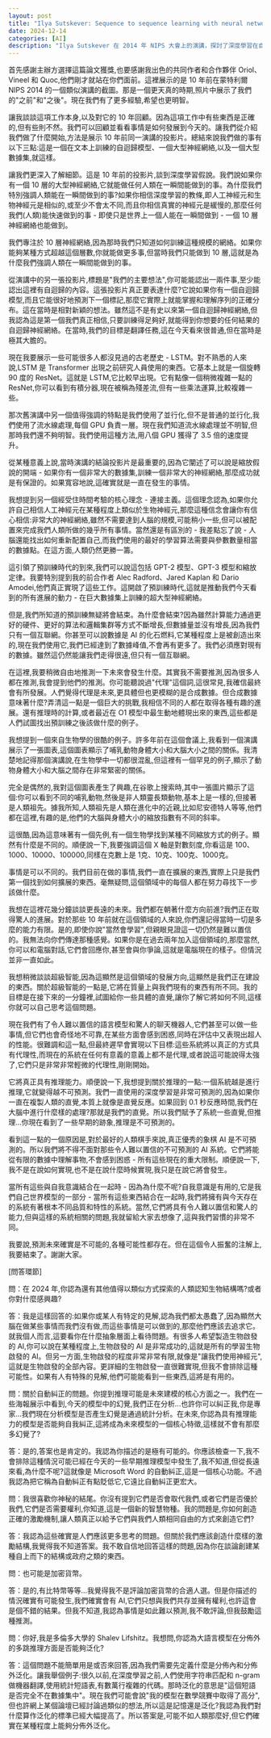 ```yaml
---
layout: post
title: "Ilya Sutskever: Sequence to sequence learning with neural networks: what a decade"
date: 2024-12-14
categories: [AI]
description: "Ilya Sutskever 在 2014 年 NIPS 大會上的演講，探討了深度學習在自然語言處理領域的突破性進展。"
---
```

首先感謝主辦方選擇這篇論文獲獎,也要感謝我出色的共同作者和合作夥伴 Oriol、Vineel 和 Quoc,他們剛才就站在你們面前。這裡展示的是 10 年前在蒙特利爾 NIPS 2014 的一個類似演講的截圖。那是一個更天真的時期,照片中展示了我們的"之前"和"之後"。現在我們有了更多經驗,希望也更明智。

讓我談談這項工作本身,以及對它的 10 年回顧。因為這項工作中有些東西是正確的,但有些則不然。我們可以回顧並看看事情是如何發展到今天的。讓我們從介紹我們做了什麼開始,方法是展示 10 年前同一演講的投影片。總結來說我們做的事有以下三點:這是一個在文本上訓練的自迴歸模型、一個大型神經網絡,以及一個大型數據集,就這樣。

讓我們更深入了解細節。這是 10 年前的投影片,談到深度學習假說。我們說如果你有一個 10 層的大型神經網絡,它就能做任何人類在一瞬間能做到的事。為什麼我們特別強調人類能在一瞬間做到的事?如果你相信深度學習的教條,即人工神經元和生物神經元是相似的,或至少不會太不同,而且你相信真實的神經元是緩慢的,那麼任何我們(人類)能快速做到的事 - 即使只是世界上一個人能在一瞬間做到 - 一個 10 層神經網絡也能做到。

我們專注於 10 層神經網絡,因為那時我們只知道如何訓練這種規模的網絡。如果你能夠某種方式超越這個層數,你就能做更多事,但當時我們只能做到 10 層,這就是為什麼我們強調人類在一瞬間能做到的事。

從演講中的另一張投影片,標題是"我們的主要想法",你可能能認出一兩件事,至少能認出這裡有自迴歸的內容。這張投影片真正要表達什麼?它說如果你有一個自迴歸模型,而且它能很好地預測下一個標記,那麼它實際上就能掌握和理解序列的正確分布。這在當時是相對新穎的想法。雖然這不是有史以來第一個自迴歸神經網絡,但我認為這是第一個我們真正相信,只要訓練得足夠好,就能得到你想要的任何結果的自迴歸神經網絡。在當時,我們的目標是翻譯任務,這在今天看來很普通,但在當時是極其大膽的。

現在我要展示一些可能很多人都沒見過的古老歷史 - LSTM。對不熟悉的人來說,LSTM 是 Transformer 出現之前研究人員使用的東西。它基本上就是一個旋轉 90 度的 ResNet。這就是 LSTM,它比較早出現。它有點像一個稍微複雜一點的 ResNet,你可以看到有積分器,現在被稱為殘差流,但有一些乘法運算,比較複雜一些。

那次舊演講中另一個值得強調的特點是我們使用了並行化,但不是普通的並行化,我們使用了流水線處理,每個 GPU 負責一層。現在我們知道流水線處理並不明智,但那時我們還不夠明智。我們使用這種方法,用八個 GPU 獲得了 3.5 倍的速度提升。

從某種意義上說,當時演講的結論投影片是最重要的,因為它闡述了可以說是縮放假說的開端 - 如果你有一個非常大的數據集,訓練一個非常大的神經網絡,那麼成功就是有保證的。如果寬容地說,這確實就是一直在發生的事情。

我想提到另一個經受住時間考驗的核心理念 - 連接主義。這個理念認為,如果你允許自己相信人工神經元在某種程度上類似於生物神經元,那麼這種信念會讓你有信心相信:非常大的神經網絡,雖然不需要達到人腦的規模,可能稍小一些,但可以被配置來完成我們人類所做的幾乎所有事情。當然還是有區別的 - 我差點忘了說 - 人腦還能找出如何重新配置自己,而我們使用的最好的學習算法需要與參數數量相當的數據點。在這方面,人類仍然更勝一籌。

這引領了預訓練時代的到來,我們可以說這包括 GPT-2 模型、GPT-3 模型和縮放定律。我要特別提到我的前合作者 Alec Radford、Jared Kaplan 和 Dario Amodei,他們真正實現了這些工作。這開啟了預訓練時代,這就是推動我們今天看到的所有進展的動力 - 在巨大數據集上訓練的超大型神經網絡。

但是,我們所知道的預訓練無疑將會結束。為什麼會結束?因為雖然計算能力通過更好的硬件、更好的算法和邏輯集群等方式不斷增長,但數據量並沒有增長,因為我們只有一個互聯網。你甚至可以說數據是 AI 的化石燃料,它某種程度上是被創造出來的,現在我們使用它,我們已經達到了數據峰值,不會再有更多了。我們必須應對現有的數據。雖然這仍然能讓我們走得很遠,但只有一個互聯網。

在這裡,我要稍微自由地推測一下未來會發生什麼。其實我不需要推測,因為很多人都在推測,我會提到他們的推測。你可能聽說過"代理"這個詞,這很常見,我確信最終會有所發展。人們覺得代理是未來,更具體但也更模糊的是合成數據。但合成數據意味著什麼?弄清這一點是一個巨大的挑戰,我相信不同的人都在取得各種有趣的進展。還有推理時的計算,或者最近在 O1 模型中最生動地體現出來的東西,這些都是人們試圖找出預訓練之後該做什麼的例子。

我想提到一個來自生物學的很酷的例子。許多年前在這個會議上,我看到一個演講展示了一張圖表,這個圖表顯示了哺乳動物身體大小和大腦大小之間的關係。我清楚地記得那個演講說,在生物學中一切都很混亂,但這裡有一個罕見的例子,顯示了動物身體大小和大腦之間存在非常緊密的關係。

完全是偶然的,我對這個圖表產生了興趣,在谷歌上搜索時,其中一張圖片顯示了這個:你可以看到不同的哺乳動物,然後是非人類靈長類動物,基本上是一樣的,但接著是人類祖先。據我所知,人類祖先是人類在進化中的近親,比如尼安德特人等等,他們都在這裡,有趣的是,他們的大腦與身體大小的縮放指數有不同的斜率。

這很酷,因為這意味著有一個先例,有一個生物學找到某種不同縮放方式的例子。顯然有什麼是不同的。順便說一下,我要強調這個 X 軸是對數刻度,你看這是 100、1000、10000、100000,同樣在克數上是 1克、10克、100克、1000克。

事情是可以不同的。我們目前在做的事情,我們一直在擴展的東西,實際上只是我們第一個找到如何擴展的東西。毫無疑問,這個領域中的每個人都在努力尋找下一步該做什麼。

我想在這裡花幾分鐘談談更長遠的未來。我們都在朝著什麼方向前進?我們正在取得驚人的進展。對於那些 10 年前就在這個領域的人來說,你們還記得當時一切是多麼的能力有限。是的,即使你說"當然會學習",但親眼見證這一切仍然是難以置信的。我無法向你們傳達那種感覺。如果你是在過去兩年加入這個領域的,那麼當然,你可以和電腦對話,它們會回應你,甚至會與你爭論,這就是電腦現在的樣子。但情況並非一直如此。

我想稍微談談超級智能,因為這顯然是這個領域的發展方向,這顯然是我們正在建設的東西。關於超級智能的一點是,它將在質量上與我們現有的東西有所不同。我的目標是在接下來的一分鐘裡,試圖給你一些具體的直覺,讓你了解它將如何不同,這樣你就可以自己思考這個問題。

現在我們有了令人難以置信的語言模型和驚人的聊天機器人,它們甚至可以做一些事情,但它們也會奇怪地不可靠,在某些方面會感到困惑,同時在評估中又表現出超人的性能。很難調和這一點,但最終遲早會實現以下目標:這些系統將以真正的方式具有代理性,而現在的系統在任何有意義的意義上都不是代理,或者說這可能說得太強了,它們只是非常非常輕微的代理性,剛剛開始。

它將真正具有推理能力。順便說一下,我想提到關於推理的一點:一個系統越是進行推理,它就變得越不可預測。我們一直使用的深度學習是非常可預測的,因為如果你一直在複製人類的直覺,本質上就像是直覺反應。如果回到 0.1 秒反應時間,我們在大腦中進行什麼樣的處理?那就是我們的直覺。所以我們賦予了系統一些直覺,但推理...你現在看到了一些早期的跡象,推理是不可預測的。

看到這一點的一個原因是,對於最好的人類棋手來說,真正優秀的象棋 AI 是不可預測的。所以我們將不得不面對那些令人難以置信的不可預測的 AI 系統。它們將能從有限的數據中理解事物,不會感到困惑 - 所有這些現在的重大限制。順便說一下,我不是在說如何實現,也不是在說什麼時候實現,我只是在說它將會發生。

當所有這些與自我意識結合在一起時 - 因為為什麼不呢?自我意識是有用的,它是我們自己世界模型的一部分 - 當所有這些東西結合在一起時,我們將擁有與今天存在的系統有著根本不同品質和特性的系統。當然,它們將具有令人難以置信和驚人的能力,但與這樣的系統相關的問題,我就留給大家去想像了,這與我們習慣的非常不同。

我要說,預測未來確實是不可能的,各種可能性都存在。但在這個令人振奮的注解上,我要結束了。謝謝大家。

[問答環節]

問：在 2024 年,你認為還有其他值得以類似方式探索的人類認知生物結構嗎?或者你對什麼感興趣?

答：我是這樣回答的:如果你或某人有特定的見解,認為我們都太愚蠢了,因為顯然大腦在做某些事情而我們沒有做,而這些事情是可以做到的,那麼他們應該去追求它。就我個人而言,這要看你在什麼抽象層面上看待問題。有很多人希望製造生物啟發的 AI,你可以說在某種程度上,生物啟發的 AI 是非常成功的,這就是所有的學習生物啟發的 AI。但另一方面,生物啟發的程度非常非常有限,就像是"讓我們使用神經元",這就是生物啟發的全部內容。更詳細的生物啟發一直很難實現,但我不會排除這種可能性。如果有人有特殊的見解,他們可能能看到一些東西,這將是有用的。

問：關於自動糾正的問題。你提到推理可能是未來建模的核心方面之一。我們在一些海報展示中看到,今天的模型中的幻覺,我們正在分析...也許你可以糾正我,你是專家...我們現在分析模型是否產生幻覺是通過統計分析。在未來,你認為具有推理能力的模型是否能夠自我糾正,這將成為未來模型的一個核心特徵,這樣就不會有那麼多幻覺了?

答：是的,答案也是肯定的。我認為你描述的是極有可能的。你應該檢查一下,我不會排除這種情況可能已經在今天的一些早期推理模型中發生了,我不知道,但從長遠來看,為什麼不呢?這就像是 Microsoft Word 的自動糾正,這是一個核心功能。不過我認為把它稱為自動糾正有點貶低它,它遠比自動糾正更宏大。

問：我很喜歡你神秘的結尾。你沒有提到它們是否會取代我們,或者它們是否優於我們,它們是否需要權利,你知道,這是一個新的智慧物種。我的問題是,你如何創造正確的激勵機制,讓人類真正以給予它們與我們人類相同自由的方式來創造它們?

答：我認為這些確實是人們應該更多思考的問題。但關於我們應該創造什麼樣的激勵結構,我覺得我不知道答案。我不敢自信地回答這樣的問題,因為你在談論創建某種自上而下的結構或政府之類的東西。

問：也可能是加密貨幣。

答：是的,有比特幣等等...我覺得我不是評論加密貨幣的合適人選。但是你描述的情況確實有可能發生,我們確實會有 AI,它們只想與我們共存並擁有權利,也許這會是個不錯的結果。但我不知道,我認為事情是如此難以預測,我不敢評論,但我鼓勵這種推測。

問：你好,我是多倫多大學的 Shalev Lifshitz。我想問,你認為大語言模型在分佈外的多跳推理方面是否能夠泛化?

答：這個問題不能簡單用是或否來回答,因為我們需要先定義什麼是分佈內和分佈外泛化。讓我舉個例子:很久以前,在深度學習之前,人們使用字符串匹配和 n-gram 做機器翻譯,使用統計短語表,有數萬行複雜的代碼。那時泛化的意思是"這個短語是否完全不在數據集中"。現在我們可能會說"我的模型在數學競賽中取得了高分",但也許網上某個論壇已經討論過類似的想法,所以這是記憶還是泛化?我認為我們對什麼算作泛化的標準已經大幅提高了。所以答案是,可能不如人類那麼好,但它們確實在某種程度上能夠分佈外泛化。

